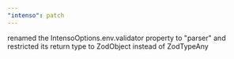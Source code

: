 ```yaml
---
"intenso": patch
---
```


renamed the IntensoOptions.env.validator property to "parser" and restricted its return type to ZodObject instead of ZodTypeAny
